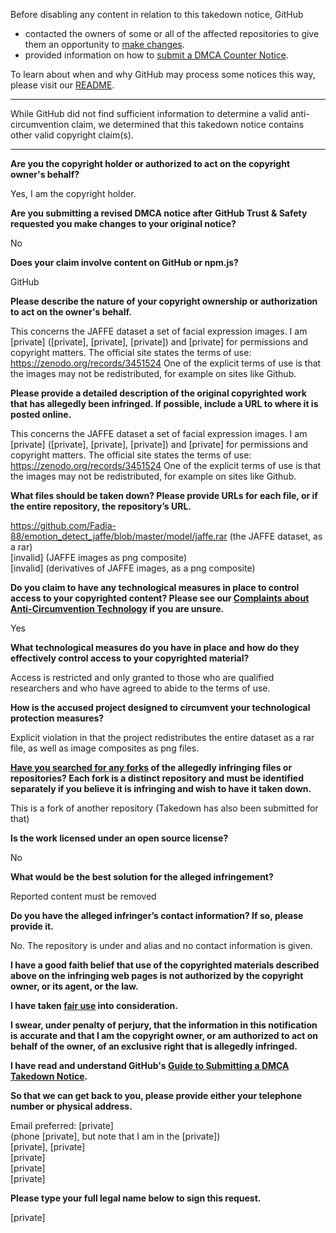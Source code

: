 Before disabling any content in relation to this takedown notice, GitHub
- contacted the owners of some or all of the affected repositories to give them an opportunity to [make changes](https://docs.github.com/en/github/site-policy/dmca-takedown-policy#a-how-does-this-actually-work).
- provided information on how to [submit a DMCA Counter Notice](https://docs.github.com/en/articles/guide-to-submitting-a-dmca-counter-notice).

To learn about when and why GitHub may process some notices this way, please visit our [README](https://github.com/github/dmca/blob/master/README.md#anatomy-of-a-takedown-notice).

---

While GitHub did not find sufficient information to determine a valid anti-circumvention claim, we determined that this takedown notice contains other valid copyright claim(s).

---

**Are you the copyright holder or authorized to act on the copyright owner's behalf?**

Yes, I am the copyright holder.

**Are you submitting a revised DMCA notice after GitHub Trust & Safety requested you make changes to your original notice?**

No

**Does your claim involve content on GitHub or npm.js?**

GitHub

**Please describe the nature of your copyright ownership or authorization to act on the owner's behalf.**

This concerns the JAFFE dataset a set of facial expression images. I am [private] ([private], [private], [private]) and [private] for permissions and copyright matters. The official site states the terms of use: https://zenodo.org/records/3451524 One of the explicit terms of use is that the images may not be redistributed, for example on sites like Github.

**Please provide a detailed description of the original copyrighted work that has allegedly been infringed. If possible, include a URL to where it is posted online.**

This concerns the JAFFE dataset a set of facial expression images. I am [private] ([private], [private], [private]) and [private] for permissions and copyright matters. The official site states the terms of use: https://zenodo.org/records/3451524 One of the explicit terms of use is that the images may not be redistributed, for example on sites like Github.

**What files should be taken down? Please provide URLs for each file, or if the entire repository, the repository’s URL.**

https://github.com/Fadia-88/emotion_detect_jaffe/blob/master/model/jaffe.rar (the JAFFE dataset, as a rar)  
[invalid] (JAFFE images as png composite)  
[invalid]  (derivatives of JAFFE images, as a png composite)

**Do you claim to have any technological measures in place to control access to your copyrighted content? Please see our <a href="https://docs.github.com/articles/guide-to-submitting-a-dmca-takedown-notice#complaints-about-anti-circumvention-technology">Complaints about Anti-Circumvention Technology</a> if you are unsure.**

Yes

**What technological measures do you have in place and how do they effectively control access to your copyrighted material?**

Access is restricted and only granted to those who are qualified researchers and who have agreed to abide to the terms of use.

**How is the accused project designed to circumvent your technological protection measures?**

Explicit violation in that the project redistributes the entire dataset as a rar file, as well as image composites as png files.

**<a href="https://docs.github.com/articles/dmca-takedown-policy#b-what-about-forks-or-whats-a-fork">Have you searched for any forks</a> of the allegedly infringing files or repositories? Each fork is a distinct repository and must be identified separately if you believe it is infringing and wish to have it taken down.**

This is a fork of another repository (Takedown has also been submitted for that)

**Is the work licensed under an open source license?**

No

**What would be the best solution for the alleged infringement?**

Reported content must be removed

**Do you have the alleged infringer’s contact information? If so, please provide it.**

No. The repository is under and alias and no contact information is given.

**I have a good faith belief that use of the copyrighted materials described above on the infringing web pages is not authorized by the copyright owner, or its agent, or the law.**

**I have taken <a href="https://www.lumendatabase.org/topics/22">fair use</a> into consideration.**

**I swear, under penalty of perjury, that the information in this notification is accurate and that I am the copyright owner, or am authorized to act on behalf of the owner, of an exclusive right that is allegedly infringed.**

**I have read and understand GitHub's <a href="https://docs.github.com/articles/guide-to-submitting-a-dmca-takedown-notice/">Guide to Submitting a DMCA Takedown Notice</a>.**

**So that we can get back to you, please provide either your telephone number or physical address.**

Email preferred: [private]  
(phone [private], but note that I am in the [private])  
[private], [private]  
[private]  
[private]  
[private]  

**Please type your full legal name below to sign this request.**

[private]  
